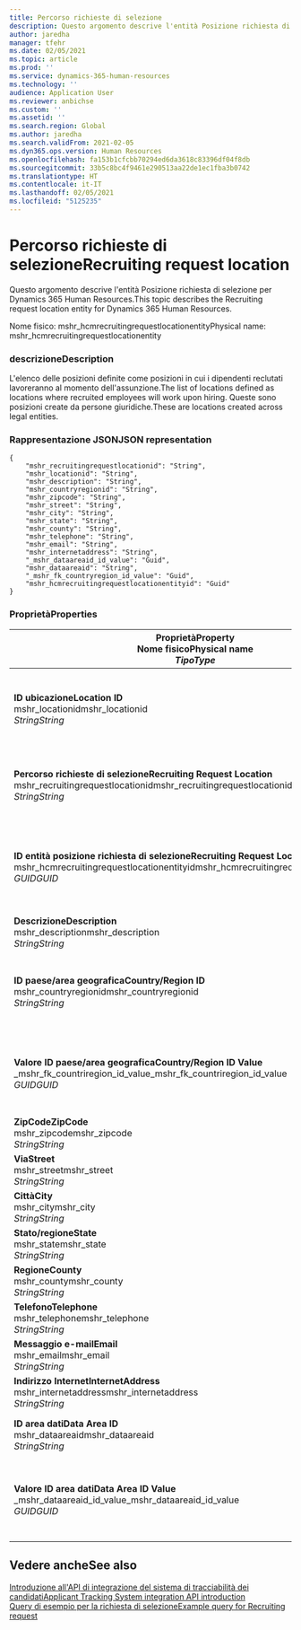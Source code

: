 ```yaml
---
title: Percorso richieste di selezione
description: Questo argomento descrive l'entità Posizione richiesta di selezione per Dynamics 365 Human Resources.
author: jaredha
manager: tfehr
ms.date: 02/05/2021
ms.topic: article
ms.prod: ''
ms.service: dynamics-365-human-resources
ms.technology: ''
audience: Application User
ms.reviewer: anbichse
ms.custom: ''
ms.assetid: ''
ms.search.region: Global
ms.author: jaredha
ms.search.validFrom: 2021-02-05
ms.dyn365.ops.version: Human Resources
ms.openlocfilehash: fa153b1cfcbb70294ed6da3618c83396df04f8db
ms.sourcegitcommit: 33b5c8bc4f9461e290513aa22de1ec1fba3b0742
ms.translationtype: HT
ms.contentlocale: it-IT
ms.lasthandoff: 02/05/2021
ms.locfileid: "5125235"
---
```

# <a name="recruiting-request-location"></a><span data-ttu-id="c0672-103">Percorso richieste di selezione</span><span class="sxs-lookup"><span data-stu-id="c0672-103">Recruiting request location</span></span>

<span data-ttu-id="c0672-104">Questo argomento descrive l'entità Posizione richiesta di selezione per Dynamics 365 Human Resources.</span><span class="sxs-lookup"><span data-stu-id="c0672-104">This topic describes the Recruiting request location entity for Dynamics 365 Human Resources.</span></span>

<span data-ttu-id="c0672-105">Nome fisico: mshr_hcmrecruitingrequestlocationentity</span><span class="sxs-lookup"><span data-stu-id="c0672-105">Physical name: mshr_hcmrecruitingrequestlocationentity</span></span>

### <a name="description"></a><span data-ttu-id="c0672-106">descrizione</span><span class="sxs-lookup"><span data-stu-id="c0672-106">Description</span></span>

<span data-ttu-id="c0672-107">L'elenco delle posizioni definite come posizioni in cui i dipendenti reclutati lavoreranno al momento dell'assunzione.</span><span class="sxs-lookup"><span data-stu-id="c0672-107">The list of locations defined as locations where recruited employees will work upon hiring.</span></span> <span data-ttu-id="c0672-108">Queste sono posizioni create da persone giuridiche.</span><span class="sxs-lookup"><span data-stu-id="c0672-108">These are locations created across legal entities.</span></span>

### <a name="json-representation"></a><span data-ttu-id="c0672-109">Rappresentazione JSON</span><span class="sxs-lookup"><span data-stu-id="c0672-109">JSON representation</span></span>

```
{
    "mshr_recruitingrequestlocationid": "String",
    "mshr_locationid": "String",
    "mshr_description": "String",
    "mshr_countryregionid": "String",
    "mshr_zipcode": "String",
    "mshr_street": "String",
    "mshr_city": "String",
    "mshr_state": "String",
    "mshr_county": "String",
    "mshr_telephone": "String",
    "mshr_email": "String",
    "mshr_internetaddress": "String",
    "_mshr_dataareaid_id_value": "Guid",
    "mshr_dataareaid": "String",
    "_mshr_fk_countryregion_id_value": "Guid",
    "mshr_hcmrecruitingrequestlocationentityid": "Guid"
}
```

### <a name="properties"></a><span data-ttu-id="c0672-110">Proprietà</span><span class="sxs-lookup"><span data-stu-id="c0672-110">Properties</span></span>

| <span data-ttu-id="c0672-111">Proprietà</span><span class="sxs-lookup"><span data-stu-id="c0672-111">Property</span></span><br><span data-ttu-id="c0672-112">**Nome fisico**</span><span class="sxs-lookup"><span data-stu-id="c0672-112">**Physical name**</span></span><br><span data-ttu-id="c0672-113">**_Tipo_**</span><span class="sxs-lookup"><span data-stu-id="c0672-113">**_Type_**</span></span> | <span data-ttu-id="c0672-114">Utilizza</span><span class="sxs-lookup"><span data-stu-id="c0672-114">Use</span></span> | <span data-ttu-id="c0672-115">descrizione</span><span class="sxs-lookup"><span data-stu-id="c0672-115">Description</span></span> |
| --- | --- | --- |
| <span data-ttu-id="c0672-116">**ID ubicazione**</span><span class="sxs-lookup"><span data-stu-id="c0672-116">**Location ID**</span></span><br><span data-ttu-id="c0672-117">mshr_locationid</span><span class="sxs-lookup"><span data-stu-id="c0672-117">mshr_locationid</span></span><br><span data-ttu-id="c0672-118">*String*</span><span class="sxs-lookup"><span data-stu-id="c0672-118">*String*</span></span> | <span data-ttu-id="c0672-119">Scrivi una volta</span><span class="sxs-lookup"><span data-stu-id="c0672-119">Write-once</span></span><br><span data-ttu-id="c0672-120">Richiesto</span><span class="sxs-lookup"><span data-stu-id="c0672-120">Required</span></span> | <span data-ttu-id="c0672-121">L'identificatore generato dal sistema, leggibile dall'utente per la posizione di selezione.</span><span class="sxs-lookup"><span data-stu-id="c0672-121">The system-generated, user-readable identifier for the recruiting location.</span></span> |
| <span data-ttu-id="c0672-122">**Percorso richieste di selezione**</span><span class="sxs-lookup"><span data-stu-id="c0672-122">**Recruiting Request Location**</span></span><br><span data-ttu-id="c0672-123">mshr_recruitingrequestlocationid</span><span class="sxs-lookup"><span data-stu-id="c0672-123">mshr_recruitingrequestlocationid</span></span><br><span data-ttu-id="c0672-124">*String*</span><span class="sxs-lookup"><span data-stu-id="c0672-124">*String*</span></span> | <span data-ttu-id="c0672-125">Scrivi una volta</span><span class="sxs-lookup"><span data-stu-id="c0672-125">Write-once</span></span><br><span data-ttu-id="c0672-126">Richiesto</span><span class="sxs-lookup"><span data-stu-id="c0672-126">Required</span></span> | <span data-ttu-id="c0672-127">Identificatore univoco definito dall'utente per la posizione di selezione.</span><span class="sxs-lookup"><span data-stu-id="c0672-127">User-defined unique identifier for the recruiting location.</span></span> |
| <span data-ttu-id="c0672-128">**ID entità posizione richiesta di selezione**</span><span class="sxs-lookup"><span data-stu-id="c0672-128">**Recruiting Request Location Entity ID**</span></span><br><span data-ttu-id="c0672-129">mshr_hcmrecruitingrequestlocationentityid</span><span class="sxs-lookup"><span data-stu-id="c0672-129">mshr_hcmrecruitingrequestlocationentityid</span></span><br><span data-ttu-id="c0672-130">*GUID*</span><span class="sxs-lookup"><span data-stu-id="c0672-130">*GUID*</span></span> | <span data-ttu-id="c0672-131">Sola lettura</span><span class="sxs-lookup"><span data-stu-id="c0672-131">Read-only</span></span><br><span data-ttu-id="c0672-132">Richiesto</span><span class="sxs-lookup"><span data-stu-id="c0672-132">Required</span></span> | <span data-ttu-id="c0672-133">Identificatore univoco generato dal sistema per il record della posizione della richiesta di selezione.</span><span class="sxs-lookup"><span data-stu-id="c0672-133">System-generated unique identifier for the recruiting request location record.</span></span> |
| <span data-ttu-id="c0672-134">**Descrizione**</span><span class="sxs-lookup"><span data-stu-id="c0672-134">**Description**</span></span><br><span data-ttu-id="c0672-135">mshr_description</span><span class="sxs-lookup"><span data-stu-id="c0672-135">mshr_description</span></span><br><span data-ttu-id="c0672-136">*String*</span><span class="sxs-lookup"><span data-stu-id="c0672-136">*String*</span></span> | <span data-ttu-id="c0672-137">Lettura/scrittura</span><span class="sxs-lookup"><span data-stu-id="c0672-137">Read/write</span></span><br><span data-ttu-id="c0672-138">Richiesto</span><span class="sxs-lookup"><span data-stu-id="c0672-138">Required</span></span> | <span data-ttu-id="c0672-139">Descrizione dell'ubicazione.</span><span class="sxs-lookup"><span data-stu-id="c0672-139">Description of the location.</span></span> |
| <span data-ttu-id="c0672-140">**ID paese/area geografica**</span><span class="sxs-lookup"><span data-stu-id="c0672-140">**Country/Region ID**</span></span><br><span data-ttu-id="c0672-141">mshr_countryregionid</span><span class="sxs-lookup"><span data-stu-id="c0672-141">mshr_countryregionid</span></span><br><span data-ttu-id="c0672-142">*String*</span><span class="sxs-lookup"><span data-stu-id="c0672-142">*String*</span></span> | <span data-ttu-id="c0672-143">Sola lettura</span><span class="sxs-lookup"><span data-stu-id="c0672-143">Read-only</span></span><br><span data-ttu-id="c0672-144">Facoltativo</span><span class="sxs-lookup"><span data-stu-id="c0672-144">Optional</span></span> | <span data-ttu-id="c0672-145">Specifica il paese o l'area geografica in cui il candidato ha la cittadinanza.</span><span class="sxs-lookup"><span data-stu-id="c0672-145">Specifies the country or region where the candidate has citizenship.</span></span> |
| <span data-ttu-id="c0672-146">**Valore ID paese/area geografica**</span><span class="sxs-lookup"><span data-stu-id="c0672-146">**Country/Region ID Value**</span></span><br><span data-ttu-id="c0672-147">_mshr_fk_countriregion_id_value</span><span class="sxs-lookup"><span data-stu-id="c0672-147">_mshr_fk_countriregion_id_value</span></span><br><span data-ttu-id="c0672-148">*GUID*</span><span class="sxs-lookup"><span data-stu-id="c0672-148">*GUID*</span></span> | <span data-ttu-id="c0672-149">Sola lettura</span><span class="sxs-lookup"><span data-stu-id="c0672-149">Read-only</span></span><br><span data-ttu-id="c0672-150">Facoltativo</span><span class="sxs-lookup"><span data-stu-id="c0672-150">Optional</span></span><br><span data-ttu-id="c0672-151">Chiave esterna: mshr_logisticaddresscountryregionentityid di mshr_logisticsaddresscountryregionentity</span><span class="sxs-lookup"><span data-stu-id="c0672-151">Foreign key: mshr_logisticaddresscountryregionentityid of mshr_logisticsaddresscountryregionentity</span></span> | <span data-ttu-id="c0672-152">Identificatore univoco generato dal sistema del paese/area geografica dell'indirizzo.</span><span class="sxs-lookup"><span data-stu-id="c0672-152">System-generated unique identifier of the country/region of the address.</span></span> |
| <span data-ttu-id="c0672-153">**ZipCode**</span><span class="sxs-lookup"><span data-stu-id="c0672-153">**ZipCode**</span></span><br><span data-ttu-id="c0672-154">mshr_zipcode</span><span class="sxs-lookup"><span data-stu-id="c0672-154">mshr_zipcode</span></span><br><span data-ttu-id="c0672-155">*String*</span><span class="sxs-lookup"><span data-stu-id="c0672-155">*String*</span></span> | <span data-ttu-id="c0672-156">Sola lettura</span><span class="sxs-lookup"><span data-stu-id="c0672-156">Read-only</span></span><br><span data-ttu-id="c0672-157">Facoltativo</span><span class="sxs-lookup"><span data-stu-id="c0672-157">Optional</span></span> | <span data-ttu-id="c0672-158">CAP/Codice postale.</span><span class="sxs-lookup"><span data-stu-id="c0672-158">Zip/postal code.</span></span> |
| <span data-ttu-id="c0672-159">**Via**</span><span class="sxs-lookup"><span data-stu-id="c0672-159">**Street**</span></span><br><span data-ttu-id="c0672-160">mshr_street</span><span class="sxs-lookup"><span data-stu-id="c0672-160">mshr_street</span></span><br><span data-ttu-id="c0672-161">*String*</span><span class="sxs-lookup"><span data-stu-id="c0672-161">*String*</span></span> | <span data-ttu-id="c0672-162">Sola lettura</span><span class="sxs-lookup"><span data-stu-id="c0672-162">Read-only</span></span><br><span data-ttu-id="c0672-163">Facoltativo</span><span class="sxs-lookup"><span data-stu-id="c0672-163">Optional</span></span> | <span data-ttu-id="c0672-164">Indirizzo via.</span><span class="sxs-lookup"><span data-stu-id="c0672-164">Street address.</span></span> |
| <span data-ttu-id="c0672-165">**Città**</span><span class="sxs-lookup"><span data-stu-id="c0672-165">**City**</span></span><br><span data-ttu-id="c0672-166">mshr_city</span><span class="sxs-lookup"><span data-stu-id="c0672-166">mshr_city</span></span><br><span data-ttu-id="c0672-167">*String*</span><span class="sxs-lookup"><span data-stu-id="c0672-167">*String*</span></span> | <span data-ttu-id="c0672-168">Sola lettura</span><span class="sxs-lookup"><span data-stu-id="c0672-168">Read-only</span></span><br><span data-ttu-id="c0672-169">Facoltativo</span><span class="sxs-lookup"><span data-stu-id="c0672-169">Optional</span></span> | <span data-ttu-id="c0672-170">Città.</span><span class="sxs-lookup"><span data-stu-id="c0672-170">City.</span></span> |
| <span data-ttu-id="c0672-171">**Stato/regione**</span><span class="sxs-lookup"><span data-stu-id="c0672-171">**State**</span></span><br><span data-ttu-id="c0672-172">mshr_state</span><span class="sxs-lookup"><span data-stu-id="c0672-172">mshr_state</span></span><br><span data-ttu-id="c0672-173">*String*</span><span class="sxs-lookup"><span data-stu-id="c0672-173">*String*</span></span> | <span data-ttu-id="c0672-174">Sola lettura</span><span class="sxs-lookup"><span data-stu-id="c0672-174">Read-only</span></span><br><span data-ttu-id="c0672-175">Facoltativo</span><span class="sxs-lookup"><span data-stu-id="c0672-175">Optional</span></span> | <span data-ttu-id="c0672-176">Stato o provincia.</span><span class="sxs-lookup"><span data-stu-id="c0672-176">State or province.</span></span> |
| <span data-ttu-id="c0672-177">**Regione**</span><span class="sxs-lookup"><span data-stu-id="c0672-177">**County**</span></span><br><span data-ttu-id="c0672-178">mshr_county</span><span class="sxs-lookup"><span data-stu-id="c0672-178">mshr_county</span></span><br><span data-ttu-id="c0672-179">*String*</span><span class="sxs-lookup"><span data-stu-id="c0672-179">*String*</span></span> | <span data-ttu-id="c0672-180">Sola lettura</span><span class="sxs-lookup"><span data-stu-id="c0672-180">Read-only</span></span><br><span data-ttu-id="c0672-181">Facoltativo</span><span class="sxs-lookup"><span data-stu-id="c0672-181">Optional</span></span> | <span data-ttu-id="c0672-182">Regione.</span><span class="sxs-lookup"><span data-stu-id="c0672-182">County.</span></span> |
| <span data-ttu-id="c0672-183">**Telefono**</span><span class="sxs-lookup"><span data-stu-id="c0672-183">**Telephone**</span></span><br><span data-ttu-id="c0672-184">mshr_telephone</span><span class="sxs-lookup"><span data-stu-id="c0672-184">mshr_telephone</span></span><br><span data-ttu-id="c0672-185">*String*</span><span class="sxs-lookup"><span data-stu-id="c0672-185">*String*</span></span> | <span data-ttu-id="c0672-186">Lettura/scrittura</span><span class="sxs-lookup"><span data-stu-id="c0672-186">Read/write</span></span><br><span data-ttu-id="c0672-187">Facoltativo</span><span class="sxs-lookup"><span data-stu-id="c0672-187">Optional</span></span> | <span data-ttu-id="c0672-188">Numero di telefono per la posizione.</span><span class="sxs-lookup"><span data-stu-id="c0672-188">Telephone number for the location.</span></span> |
| <span data-ttu-id="c0672-189">**Messaggio e-mail**</span><span class="sxs-lookup"><span data-stu-id="c0672-189">**Email**</span></span><br><span data-ttu-id="c0672-190">mshr_email</span><span class="sxs-lookup"><span data-stu-id="c0672-190">mshr_email</span></span><br><span data-ttu-id="c0672-191">*String*</span><span class="sxs-lookup"><span data-stu-id="c0672-191">*String*</span></span> | <span data-ttu-id="c0672-192">Lettura/scrittura</span><span class="sxs-lookup"><span data-stu-id="c0672-192">Read/write</span></span><br><span data-ttu-id="c0672-193">Facoltativo</span><span class="sxs-lookup"><span data-stu-id="c0672-193">Optional</span></span> | <span data-ttu-id="c0672-194">Indirizzo e-mail.</span><span class="sxs-lookup"><span data-stu-id="c0672-194">Email address.</span></span> |
| <span data-ttu-id="c0672-195">**Indirizzo Internet**</span><span class="sxs-lookup"><span data-stu-id="c0672-195">**InternetAddress**</span></span><br><span data-ttu-id="c0672-196">mshr_internetaddress</span><span class="sxs-lookup"><span data-stu-id="c0672-196">mshr_internetaddress</span></span><br><span data-ttu-id="c0672-197">*String*</span><span class="sxs-lookup"><span data-stu-id="c0672-197">*String*</span></span> | <span data-ttu-id="c0672-198">Lettura/scrittura</span><span class="sxs-lookup"><span data-stu-id="c0672-198">Read/write</span></span><br><span data-ttu-id="c0672-199">Facoltativo</span><span class="sxs-lookup"><span data-stu-id="c0672-199">Optional</span></span> | <span data-ttu-id="c0672-200">URL per il sito Web della posizione.</span><span class="sxs-lookup"><span data-stu-id="c0672-200">URL for the location website.</span></span> |
| <span data-ttu-id="c0672-201">**ID area dati**</span><span class="sxs-lookup"><span data-stu-id="c0672-201">**Data Area ID**</span></span><br><span data-ttu-id="c0672-202">mshr_dataareaid</span><span class="sxs-lookup"><span data-stu-id="c0672-202">mshr_dataareaid</span></span><br><span data-ttu-id="c0672-203">*String*</span><span class="sxs-lookup"><span data-stu-id="c0672-203">*String*</span></span> | <span data-ttu-id="c0672-204">Lettura/scrittura</span><span class="sxs-lookup"><span data-stu-id="c0672-204">Read/write</span></span><br><span data-ttu-id="c0672-205">Facoltativo</span><span class="sxs-lookup"><span data-stu-id="c0672-205">Optional</span></span> | <span data-ttu-id="c0672-206">Specifica la persona giuridica (società).</span><span class="sxs-lookup"><span data-stu-id="c0672-206">Specifies the legal entity (company).</span></span> |
| <span data-ttu-id="c0672-207">**Valore ID area dati**</span><span class="sxs-lookup"><span data-stu-id="c0672-207">**Data Area ID Value**</span></span><br><span data-ttu-id="c0672-208">_mshr_dataareaid_id_value</span><span class="sxs-lookup"><span data-stu-id="c0672-208">_mshr_dataareaid_id_value</span></span><br><span data-ttu-id="c0672-209">*GUID*</span><span class="sxs-lookup"><span data-stu-id="c0672-209">*GUID*</span></span> | <span data-ttu-id="c0672-210">Sola lettura</span><span class="sxs-lookup"><span data-stu-id="c0672-210">Read-only</span></span><br><span data-ttu-id="c0672-211">Facoltativo</span><span class="sxs-lookup"><span data-stu-id="c0672-211">Optional</span></span><br><span data-ttu-id="c0672-212">Chiave esterna: cdm_companyid dell'entità cdm_company</span><span class="sxs-lookup"><span data-stu-id="c0672-212">Foreign key: cdm_companyid of cdm_company entity</span></span> | <span data-ttu-id="c0672-213">Valore GUID generato dal sistema che identifica la persona giuridica (società).</span><span class="sxs-lookup"><span data-stu-id="c0672-213">System-generated GUID value identifying the legal entity (company).</span></span> |

## <a name="see-also"></a><span data-ttu-id="c0672-214">Vedere anche</span><span class="sxs-lookup"><span data-stu-id="c0672-214">See also</span></span>

[<span data-ttu-id="c0672-215">Introduzione all'API di integrazione del sistema di tracciabilità dei candidati</span><span class="sxs-lookup"><span data-stu-id="c0672-215">Applicant Tracking System integration API introduction</span></span>](hr-admin-integration-ats-api-introduction.md)<br>
[<span data-ttu-id="c0672-216">Query di esempio per la richiesta di selezione</span><span class="sxs-lookup"><span data-stu-id="c0672-216">Example query for Recruiting request</span></span>](hr-admin-integration-ats-api-recruiting-request-example-query.md)


